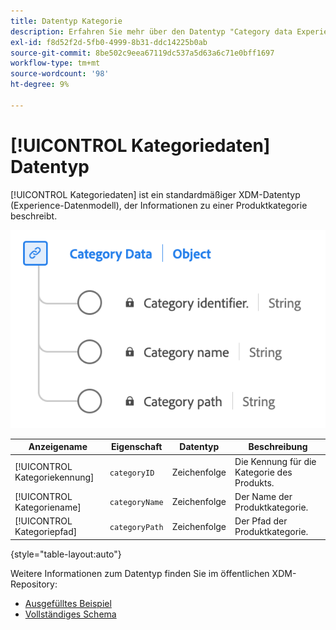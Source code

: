 ```yaml
---
title: Datentyp Kategorie
description: Erfahren Sie mehr über den Datentyp "Category data Experience Data Model (XDM)".
exl-id: f8d52f2d-5fb0-4999-8b31-ddc14225b0ab
source-git-commit: 8be502c9eea67119dc537a5d63a6c71e0bff1697
workflow-type: tm+mt
source-wordcount: '98'
ht-degree: 9%

---
```


# [!UICONTROL Kategoriedaten] Datentyp

[!UICONTROL Kategoriedaten] ist ein standardmäßiger XDM-Datentyp (Experience-Datenmodell), der Informationen zu einer Produktkategorie beschreibt.

![Ein Diagramm des Kategoriedatentyps.](../images/data-types/category-data.png)

| Anzeigename | Eigenschaft | Datentyp | Beschreibung |
|-----------------|--------------------|-----------|------------------------------------------|
| [!UICONTROL Kategoriekennung] | `categoryID` | Zeichenfolge | Die Kennung für die Kategorie des Produkts. |
| [!UICONTROL Kategoriename] | `categoryName` | Zeichenfolge | Der Name der Produktkategorie. |
| [!UICONTROL Kategoriepfad] | `categoryPath` | Zeichenfolge | Der Pfad der Produktkategorie. |

{style="table-layout:auto"}

Weitere Informationen zum Datentyp finden Sie im öffentlichen XDM-Repository:

* [Ausgefülltes Beispiel](https://github.com/adobe/xdm/blob/master/components/datatypes/categorydata.example.1.json)
* [Vollständiges Schema](https://github.com/adobe/xdm/blob/master/components/datatypes/categorydata.schema.json)
